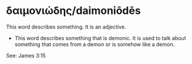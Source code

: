 # δαιμονιώδης/daimoniōdēs 
This word describes something. It is an adjective.

* This word describes something that is demonic. It is used to talk about something that comes from a demon or is somehow like a demon.

See: James 3:15

